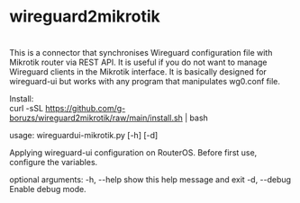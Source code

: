 #
# wireguard2mikrotik
#
This is a connector that synchronises Wireguard configuration file with Mikrotik router via REST API. It is useful if you do not want to manage Wireguard clients in the Mikrotik interface. It is basically designed for wireguard-ui but works with any program that manipulates wg0.conf file. 
  
Install:  
curl -sSL https://github.com/g-boruzs/wireguard2mikrotik/raw/main/install.sh | bash  
  
  
usage: wireguardui-mikrotik.py [-h] [-d]  

    
Applying wireguard-ui configuration on RouterOS.
Before first use, configure the variables.
  
optional arguments:
  -h, --help   show this help message and exit
  -d, --debug  Enable debug mode.  
   
